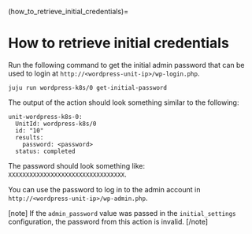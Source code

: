 (how_to_retrieve_initial_credentials)=

# How to retrieve initial credentials

Run the following command to get the initial admin password that can be used to login at
`http://<wordpress-unit-ip>/wp-login.php`.

```
juju run wordpress-k8s/0 get-initial-password 
```

The output of the action should look something similar to the following:

```
unit-wordpress-k8s-0:
  UnitId: wordpress-k8s/0
  id: "10"
  results:
    password: <password>
  status: completed
```

The password should look something like: `XXXXXXXXXXXXXXXXXXXXXXXXXXXXXXXXX`.

You can use the password to log in to the admin account in `http://<wordpress-unit-ip>/wp-admin.php`.

[note]
If the `admin_password` value was passed in the `initial_settings` configuration, the
password from this action is invalid.
[/note]
